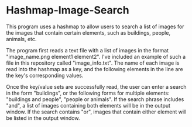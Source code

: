 # Hashmap-Image-Search

This program uses a hashmap to allow users to search a list of images for the images that contain certain elements, such as buildings, people, animals, etc. 

The program first reads a text file with a list of images in the format "image_name.png element1 element2". I've included an example of such a file in this repository called "image_info.txt". The name of each image is read into the hashmap as a key, and the following elements in the line are the key's corresponding values. 

Once the key/value sets are successfully read, the user can enter a search in the form "buildings", or the following forms for multiple elements: "buildings and people", "people or animals". If the search phrase includes "and", a list of images containing both elements will be in the output window. If the search contains "or", images that contain either element will be listed in the output window.
